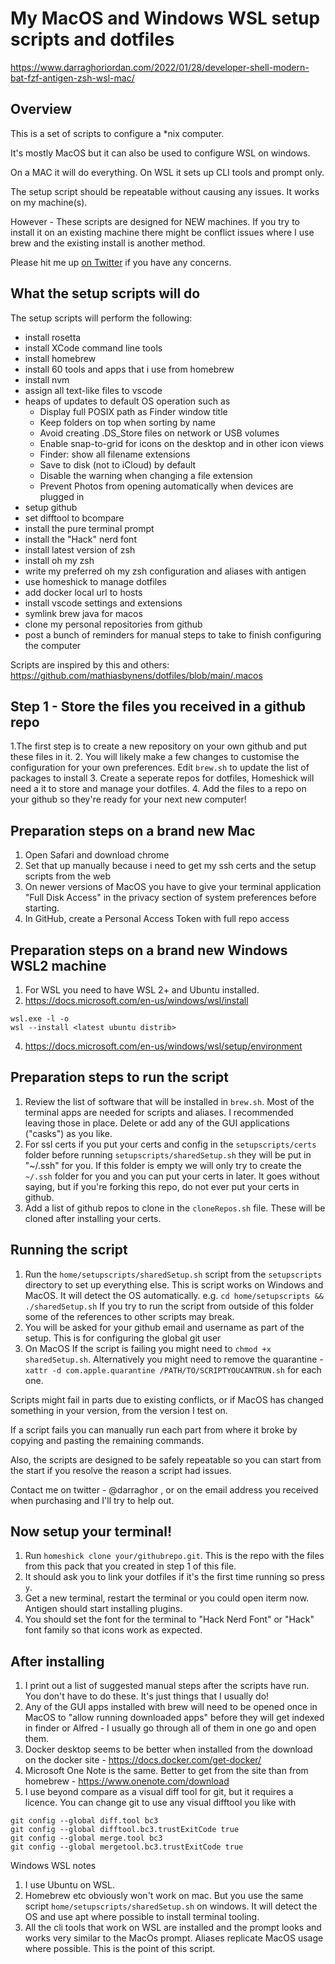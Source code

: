 # My MacOS and Windows WSL setup scripts and dotfiles
https://www.darraghoriordan.com/2022/01/28/developer-shell-modern-bat-fzf-antigen-zsh-wsl-mac/

## Overview

This is a set of scripts to configure a \*nix computer.

It's mostly MacOS but it can also be used to configure WSL on windows.

On a MAC it will do everything. On WSL it sets up CLI tools and prompt only.

The setup script should be repeatable without causing any issues. It works on my machine(s).

However - These scripts are designed for NEW machines. If you try to install it on an existing machine there might be conflict issues where I use brew and the existing install is another method.

Please hit me up [on Twitter](https://twitter.com/darraghor) if you have any concerns.

## What the setup scripts will do

The setup scripts will perform the following:

- install rosetta
- install XCode command line tools
- install homebrew
- install 60 tools and apps that i use from homebrew
- install nvm
- assign all text-like files to vscode
- heaps of updates to default OS operation such as
  - Display full POSIX path as Finder window title
  - Keep folders on top when sorting by name
  - Avoid creating .DS_Store files on network or USB volumes
  - Enable snap-to-grid for icons on the desktop and in other icon views
  - Finder: show all filename extensions
  - Save to disk (not to iCloud) by default
  - Disable the warning when changing a file extension
  - Prevent Photos from opening automatically when devices are plugged in
- setup github
- set difftool to bcompare
- install the pure terminal prompt
- install the "Hack" nerd font
- install latest version of zsh
- install oh my zsh
- write my preferred oh my zsh configuration and aliases with antigen
- use homeshick to manage dotfiles
- add docker local url to hosts
- install vscode settings and extensions
- symlink brew java for macos
- clone my personal repositories from github
- post a bunch of reminders for manual steps to take to finish configuring the computer

Scripts are inspired by this and others: https://github.com/mathiasbynens/dotfiles/blob/main/.macos

## Step 1 - Store the files you received in a github repo

1.The first step is to create a new repository on your own github and put these files in it.
2. You will likely make a few changes to customise the configuration for your own preferences. Edit `brew.sh` to update the list of packages to install
3. Create a seperate repos for dotfiles, Homeshick will need a it to store and manage your dotfiles.
4. Add the files to a repo on your github so they're ready for your next new computer!

## Preparation steps on a brand new Mac

1.  Open Safari and download chrome
2.  Set that up manually because i need to get my ssh certs and the setup scripts from the web
3.  On newer versions of MacOS you have to give your terminal application "Full Disk Access" in the privacy section of system preferences before starting.
6. In GitHub, create a Personal Access Token with full repo access

## Preparation steps on a brand new Windows WSL2 machine

1. For WSL you need to have WSL 2+ and Ubuntu installed.
2. https://docs.microsoft.com/en-us/windows/wsl/install

```shell
wsl.exe -l -o
wsl --install <latest ubuntu distrib>
```
4. https://docs.microsoft.com/en-us/windows/wsl/setup/environment


## Preparation steps to run the script

1. Review the list of software that will be installed in `brew.sh`. Most of the terminal apps are needed for scripts and aliases. I recommended leaving those in place. Delete or add any of the GUI applications ("casks") as you like.
1. For ssl certs if you put your certs and config in the `setupscripts/certs` folder before running `setupscripts/sharedSetup.sh` they will be put in "~/.ssh" for you. If this folder is empty we will only try to create the `~/.ssh` folder for you and you can put your certs in later. It goes without saying, but if you're forking this repo, do not ever put your certs in github.
1. Add a list of github repos to clone in the `cloneRepos.sh` file. These will be cloned after installing your certs.

## Running the script

1. Run the `home/setupscripts/sharedSetup.sh` script from the `setupscripts` directory to set up everything else. This is script works on Windows and MacOS. It will detect the OS automatically.
   e.g. `cd home/setupscripts && ./sharedSetup.sh`
   If you try to run the script from outside of this folder some of the references to other scripts may break.
1. You will be asked for your github email and username as part of the setup. This is for configuring the global git user
1. On MacOS If the script is failing you might need to `chmod +x sharedSetup.sh`. Alternatively you might need to remove the quarantine - `xattr -d com.apple.quarantine /PATH/TO/SCRIPTYOUCANTRUN.sh` for each one.

Scripts might fail in parts due to existing conflicts, or if MacOS has changed something in your version, from the version I test on.

If a script fails you can manually run each part from where it broke by copying and pasting the remaining commands.

Also, the scripts are designed to be safely repeatable so you can start from the start if you resolve the reason a script had issues.

Contact me on twitter - @darraghor , or on the email address you received when purchasing and I'll try to help out.

## Now setup your terminal!

1. Run `homeshick clone your/githubrepo.git`. This is the repo with the files from this pack that you created in step 1 of this file.
1. It should ask you to link your dotfiles if it's the first time running so press `y`.
1. Get a new terminal, restart the terminal or you could open iterm now. Antigen should start installing plugins.
1. You should set the font for the terminal to "Hack Nerd Font" or "Hack" font family so that icons work as expected.

## After installing

1. I print out a list of suggested manual steps after the scripts have run. You don't have to do these. It's just things that I usually do!
1. Any of the GUI apps installed with brew will need to be opened once in MacOS to "allow running downloaded apps" before they will get indexed in finder or Alfred - I usually go through all of them in one go and open them.
1. Docker desktop seems to be better when installed from the download on the docker site - https://docs.docker.com/get-docker/
1. Microsoft One Note is the same. Better to get from the site than from homebrew - https://www.onenote.com/download
1. I use beyond compare as a visual diff tool for git, but it requires a licence. You can change git to use any visual difftool you like with

```shell
git config --global diff.tool bc3
git config --global difftool.bc3.trustExitCode true
git config --global merge.tool bc3
git config --global mergetool.bc3.trustExitCode true
```

Windows WSL notes

1. I use Ubuntu on WSL.
1. Homebrew etc obviously won't work on mac. But you use the same script `home/setupscripts/sharedSetup.sh` on windows. It will detect the OS and use apt where possible to install terminal tooling.
1. All the cli tools that work on WSL are installed and the prompt looks and works very similar to the MacOs prompt. Aliases replicate MacOS usage where possible. This is the point of this script.
